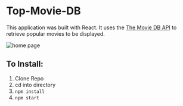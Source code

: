 # Top-Movie-DB
This application was built with React. It uses the [The Movie DB API](https://www.themoviedb.org/documentation/api?language=en) to retrieve popular movies to be displayed.

![home page](https://imgur.com/a/Pj76q)

## To Install:
1. Clone Repo
2. cd into directory
3. `npm install`
4. `npm start`
